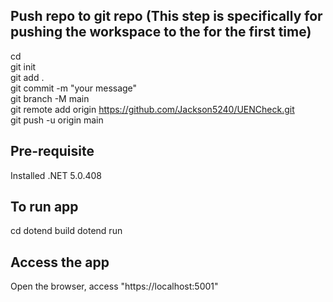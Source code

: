 ## Push repo to git repo (This step is specifically for pushing the workspace to the for the first time)
cd <project workspace><br>
git init<br>
git add .<br>
git commit -m "your message"<br>
git branch -M main<br>
git remote add origin https://github.com/Jackson5240/UENCheck.git<br>
git push -u origin main<br>

## Pre-requisite
Installed .NET 5.0.408

## To run app
cd <project workspace>
dotend build
dotend run

## Access the app
Open the browser, access "https://localhost:5001"
